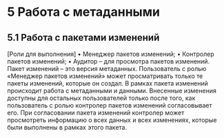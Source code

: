 # 5	Работа с метаданными 
## 5.1	Работа с пакетами изменений
[Роли для выполнения]
•	Менеджер пакетов изменений;
•	Контролер пакетов изменений;
•	Аудитор – для просмотра пакетов изменений.
Пакет изменений – это версия метаданных. Пользователь с ролью «Менеджер пакетов изменений» может просматривать только те пакеты изменений, которые он создал. В рамках пакета изменений происходит работа с метаданными и данными. Внесенные изменения доступны для остальных пользователей только после того, как пользователь с ролью контролер пакетов изменений согласовывает его. При согласовании пакета изменений контролер может просмотреть информацию о всех данных и всех изменениях, которые были выполнены в рамках этого пакета. 
